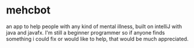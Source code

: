 # mehcbot
an app to help people with any kind of mental illness, built on intelliJ with java and javafx. I'm still a beginner programmer so if anyone finds something i could fix or would like to help, that would be much appreciated.
